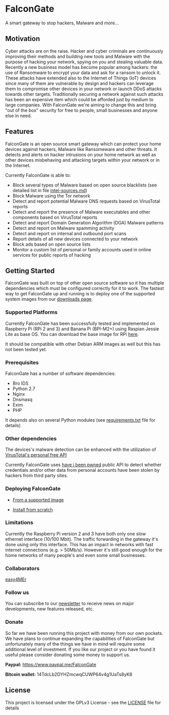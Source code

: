 # FalconGate

A smart gateway to stop hackers, Malware and more...

## Motivation

Cyber attacks are on the raise. Hacker and cyber criminals are continuously improving their methods and building new tools and Malware with the purpose of hacking your network, spying on you and stealing valuable data. Recently a new business model has become popular among hackers: the use of Ransomware to encrypt your data and ask for a ransom to unlock it. These attacks have extended also to the Internet of Things (IoT) devices since many of them are vulnerable by design and hackers can leverage them to compromise other devices in your network or launch DDoS attacks towards other targets. Traditionally securing a network against such attacks has been an expensive item which could be afforded just by medium to large companies. With FalconGate we're aiming to change this and bring "out of the box" security for free to people, small businesses and anyone else in need.

## Features

FalconGate is an open source smart gateway which can protect your home devices against hackers, Malware like Ransomeware and other threats. It detects and alerts on hacker intrusions on your home network as well as other devices misbehaving and attacking targets within your network or in the Internet.

Currently FalconGate is able to:

- Block several types of Malware based on open source blacklists (see detailed list in file [intel-sources.md](intel-sources.md))
- Block Malware using the Tor network
- Detect and report potential Malware DNS requests based on VirusTotal reports
- Detect and report the presence of Malware executables and other components based on VirusTotal reports
- Detect and report Domain Generation Algorithm (DGA) Malware patterns
- Detect and report on Malware spamming activity
- Detect and report on internal and outbound port scans
- Report details of all new devices connected to your network
- Block ads based on open source lists
- Monitor a custom list of personal or family accounts used in online services for public reports of hacking  

## Getting Started

FalconGate was built on top of other open source software so it has multiple dependencies which must be configured correctly for it to work. The fastest way to get FalconGate up and running is to deploy one of the supported system images from our [downloads page](https://github.com/A3sal0n/FalconGate/wiki/Downloads).

### Supported Platforms

Currently FalconGate has been successfully tested and implemented on Raspberry Pi (RPi 2 and 3) and Banana Pi (BPI-M2+) using Raspian Jessie Lite as base OS. You can download the base image for RPi [here](https://downloads.raspberrypi.org/raspbian_lite_latest).

It should be compatible with other Debian ARM images as well but this has not been tested yet.

### Prerequisites

FalconGate has a number of software dependencies:

- Bro IDS
- Python 2.7
- Nginx
- Dnsmasq
- Exim
- PHP

It depends also on several Python modules (see [requirements.txt](requirements.txt) file for details)

### Other dependencies

The devices's malware detection can be enhanced with the utilization of [VirusTotal's personal free API](https://www.virustotal.com/en/documentation/public-api/)

Currently FalconGate uses [have i been pwned](https://haveibeenpwned.com/API/v2) public API to detect whether credentials and/or other data from personal accounts have been stolen by hackers from third party sites.

### Deploying FalconGate

- [From a supported image](https://github.com/A3sal0n/FalconGate/wiki/Deploy_from_image)

- [Install from scratch](https://github.com/A3sal0n/FalconGate/wiki/Install_from_source)

### Limitations

Currently the Raspberry Pi version 2 and 3 have both only one slow ethernet interface (10/100 Mbit). The traffic forwarding in the gateway it's done using only this interface. This has an impact in networks with fast internet connections (e.g. > 50Mb/s). However it's still good enough for the home networks of many people's  and even some small businesses. 

### Collaborators
[easy4MEr](https://github.com/easy4MEr)

### Follow us

You can subscribe to our [newsletter](http://eepurl.com/cvwEYj) to receive news on major developments, new features released, etc.

### Donate

So far we have been running this project with money from our own pockets. We have plans to continue expanding the capabilities of FalconGate but unfortunately many of the things we have in mind will require some additional level of investment. If you like our project or you have found it useful please consider donating some money to support us.

**Paypal:** https://www.paypal.me/FalconGate

**Bitcoin wallet:** 14TdcLb2DYHZmcwqCUWP64v4g1UaTs8yK8

## License

This project is licensed under the GPLv3 License - see the [LICENSE](LICENSE) file for details

